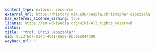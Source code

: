 ```yaml
---
content_type: external-resource
external_url: https://history.mit.edu/people/christopher-capozzola
has_external_license_warning: true
license: https://en.wikipedia.org/wiki/All_rights_reserved
status: ''
title: '*Prof. Chris Capozzola*'
uid: 9513f6da-b34c-4021-8a08-bb3ee8d44d98
wayback_url: ''
---
```

